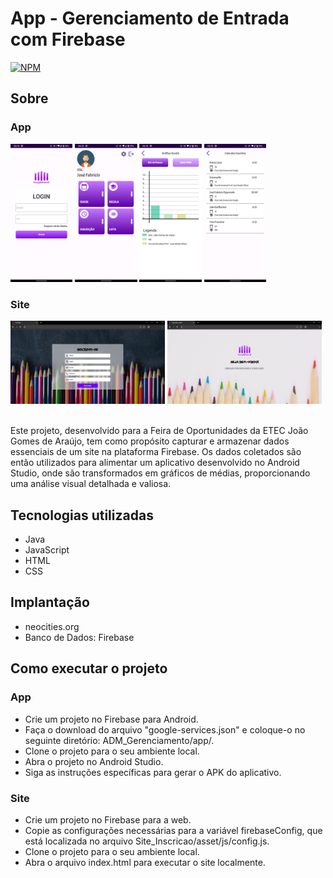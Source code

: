 # App - Gerenciamento de Entrada com Firebase
[![NPM](https://img.shields.io/npm/l/react)](https://github.com/josefabriciofigueiredo/Gerenciando-de-Entrada_App/blob/main/LICENSE)

## Sobre
### App
<div>
<img src="Visualizacao_Projeto/Tela(1)_Login.jpeg" width="19.7%">
<img src="Visualizacao_Projeto/Tela(2)_Menu.jpeg" width="19.7%">
<img src="Visualizacao_Projeto/Tela(3)_GraficoEscola.jpeg" width="19.7%">
<img src="Visualizacao_Projeto/Tela(4)_Lista das Inscricoes.jpeg" width="19.7%">
</div>

### Site
<div>
<img src="Visualizacao_Projeto/site(1).png" width="49%">
<img src="Visualizacao_Projeto/site(2).png" width="49%">
</div>

<br>

<p>Este projeto, desenvolvido para a Feira de Oportunidades da ETEC João Gomes de Araújo, tem como propósito capturar e armazenar dados essenciais de um site na plataforma Firebase. Os dados coletados são então utilizados para alimentar um aplicativo desenvolvido no Android Studio, onde são transformados em gráficos de médias, proporcionando uma análise visual detalhada e valiosa.</p>

## Tecnologias utilizadas
- Java
- JavaScript
- HTML
- CSS

## Implantação
- neocities.org
- Banco de Dados: Firebase

## Como executar o projeto
### App
- Crie um projeto no Firebase para Android.
- Faça o download do arquivo "google-services.json" e coloque-o no seguinte diretório: ADM_Gerenciamento/app/.
- Clone o projeto para o seu ambiente local.
- Abra o projeto no Android Studio.
- Siga as instruções específicas para gerar o APK do aplicativo.

### Site
- Crie um projeto no Firebase para a web.
- Copie as configurações necessárias para a variável firebaseConfig, que está localizada no arquivo Site_Inscricao/asset/js/config.js.
- Clone o projeto para o seu ambiente local.
- Abra o arquivo index.html para executar o site localmente.
